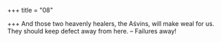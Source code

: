 +++
title = "08"

+++
And those two heavenly healers, the Aśvins, will make weal for us. They should keep defect away from here. – Failures away!  